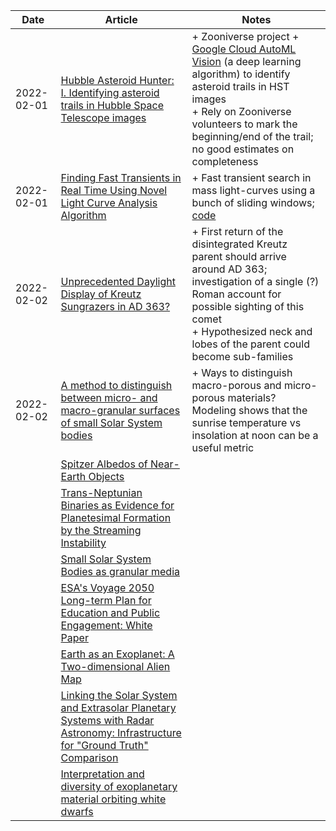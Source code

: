 | Date | Article | Notes | 
| ---- | ---- | ---- |
| 2022-02-01 | [Hubble Asteroid Hunter: I. Identifying asteroid trails in Hubble Space Telescope images](https://arxiv.org/abs/2202.00246) | + Zooniverse project + [Google Cloud AutoML Vision](https://cloud.google.com/vision/automl/object-detection/docs) (a deep learning algorithm) to identify asteroid trails in HST images <br> + Rely on Zooniverse volunteers to mark the beginning/end of the trail; no good estimates on completeness |
| 2022-02-01 | [Finding Fast Transients in Real Time Using Novel Light Curve Analysis Algorithm](https://arxiv.org/abs/2109.13203) | + Fast transient search in mass light-curves using a bunch of sliding windows; [code](https://github.com/rstrausb/FTF) |
| 2022-02-02 | [Unprecedented Daylight Display of Kreutz Sungrazers in AD 363?](https://arxiv.org/abs/2202.01164) | + First return of the disintegrated Kreutz parent should arrive around AD 363; investigation of a single (?) Roman account for possible sighting of this comet <br> + Hypothesized neck and lobes of the parent could become sub-families |
| 2022-02-02 | [A method to distinguish between micro- and macro-granular surfaces of small Solar System bodies](https://arxiv.org/abs/2109.12833) | + Ways to distinguish macro-porous and micro-porous materials? Modeling shows that the sunrise temperature vs insolation at noon can be a useful metric |
| | [Spitzer Albedos of Near-Earth Objects](https://arxiv.org/abs/1906.07284) |
| | [Trans-Neptunian Binaries as Evidence for Planetesimal Formation by the Streaming Instability](https://arxiv.org/abs/1906.11344) |
| | [Small Solar System Bodies as granular media](https://arxiv.org/abs/1907.02615) |
| | [ESA's Voyage 2050 Long-term Plan for Education and Public Engagement: White Paper](https://arxiv.org/abs/1908.01546) |
| | [Earth as an Exoplanet: A Two-dimensional Alien Map](https://arxiv.org/abs/1908.04350) |
| | [Linking the Solar System and Extrasolar Planetary Systems with Radar Astronomy: Infrastructure for "Ground Truth" Comparison](https://arxiv.org/abs/1908.05171) |
| | [Interpretation and diversity of exoplanetary material orbiting white dwarfs](https://arxiv.org/abs/1908.08047) |
